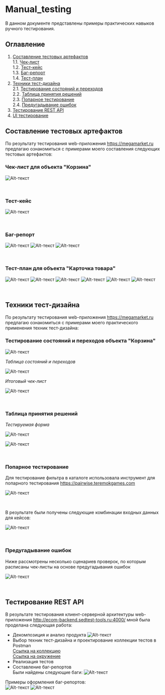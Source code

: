 # Manual_testing

В данном документе представлены примеры практических навыков ручного тестирования.

## Оглавление
1. [Составление тестовых артефактов](#составление-тестовых-артефактов)   
   1.1. [Чек-лист](#чек-лист-для-объекта-корзина)     
   1.2. [Тест-кейс](#тест-кейс)   
   1.3. [Баг-репорт](#баг-репорт)   
   1.4. [Тест-план](#тест-план-для-объекта-карточка-товара)   
2. [Техники тест-дизайна](#техники-тест-дизайна)   
   2.1. [Тестирование состояний и переходов](#тестирование-состояний-и-переходов-объекта-корзина)   
   2.2. [Таблица принятия решений](#таблица-принятия-решений)      
   2.3. [Попарное тестирование](#попарное-тестирование)      
   2.4. [Предугадывание ошибок](#предугадывание-ошибок)    
3. [Тестирование REST API]()
4. [UI тестирование]()

   
## Составление тестовых артефактов

По результату тестирования web-приложения https://megamarket.ru предлагаю ознакомиться с примерами моего составления следующих тестовых артефактов:

### Чек-лист для объекта "Корзина"

![Alt-текст](https://github.com/anisimova-an-an/Manual_testing/blob/main/чек-лист.png "Чек-лист")

<br>

### Тест-кейс

![Alt-текст](https://github.com/anisimova-an-an/Manual_testing/blob/main/тк.png "ТК")

<br>

### Баг-репорт

![Alt-текст](https://github.com/anisimova-an-an/Manual_testing/blob/main/бр.png "БР")
![Alt-текст](https://github.com/anisimova-an-an/Manual_testing/blob/main/прил1.png "БР")
![Alt-текст](https://github.com/anisimova-an-an/Manual_testing/blob/main/прил2.png "БР")

<br>

### Тест-план для объекта "Карточка товара"

![Alt-текст](https://github.com/anisimova-an-an/Manual_testing/blob/main/тп1.png "тп")
![Alt-текст](https://github.com/anisimova-an-an/Manual_testing/blob/main/Карточка%20товара-декомпозиция.jpeg "тп")
![Alt-текст](https://github.com/anisimova-an-an/Manual_testing/blob/main/тп2.png "тп")
![Alt-текст](https://github.com/anisimova-an-an/Manual_testing/blob/main/тд1.png "тп")
![Alt-текст](https://github.com/anisimova-an-an/Manual_testing/blob/main/тд2.png "тп")
![Alt-текст](https://github.com/anisimova-an-an/Manual_testing/blob/main/тп3.png "тп")

<br>

## Техники тест-дизайна

По результату тестирования web-приложения https://megamarket.ru предлагаю ознакомиться с примерами моего практического применения техник тест-дизайна:

### Тестирование состояний и переходов объекта "Корзина"

![Alt-текст](https://github.com/anisimova-an-an/Manual_testing/blob/main/диаграмма%20состояний.png "диаграмма")   

*Таблица состояний и переходов*   

![Alt-текст](https://github.com/anisimova-an-an/Manual_testing/blob/main/таблица%20состояний.png "таблица")   

*Итоговый чек-лист*   

![Alt-текст](https://github.com/anisimova-an-an/Manual_testing/blob/main/чл%20состояний.png "тп")

<br>

### Таблица принятия решений

*Тестируемая форма*   

![Alt-текст](https://github.com/anisimova-an-an/Manual_testing/blob/main/тпр.png "тпр")

![Alt-текст](https://github.com/anisimova-an-an/Manual_testing/blob/main/тпр2.png "тпр")

<br>

### Попарное тестирование
Для тестирование фильтра в каталоге использовала инструмент для попарного тестирования https://pairwise.teremokgames.com   

![Alt-текст](https://github.com/anisimova-an-an/Manual_testing/blob/main/фильтр.png "попарное")

<br>

В результате были получены следующие комбинации входных данных для кейсов:

![Alt-текст](https://github.com/anisimova-an-an/Manual_testing/blob/main/попарное.png "попарное")

<br>

### Предугадывание ошибок
Ниже рассмотрены несколько сценариев проверок, по которым расписаны чек-листы на основе предугадывания ошибок

![Alt-текст](https://github.com/anisimova-an-an/Manual_testing/blob/main/предугадывание.png "предугадывание")

<br>

## Тестирование REST API

В результате тестирования клиент-серверной архитектуры web-приложения http://ecom-backend.sedtest-tools.ru:4000/ мной была проделана следующая работа:

- Декомпозиция и анализ продукта
![Alt-текст](https://github.com/anisimova-an-an/Manual_testing/blob/main/Backend-Backend.png "постман")
- Выбор техник тест-дизайна и проектирование коллекции тестов в Postman   
[Ссылка на коллекцию](https://github.com/anisimova-an-an/Manual_testing/blob/main/simulator.postman_collection%20(1).json)     
[Ссылка на окружение](https://github.com/anisimova-an-an/Manual_testing/blob/main/Проект.postman_environment%20(1).json)     
- Реализация тестов
- Составление баг-репортов     
Были найдены следующие баги:
![Alt-текст](https://github.com/anisimova-an-an/Manual_testing/blob/main/списокбагов.png "баги")

Примеры оформления баг-репортов:     
![Alt-текст](https://github.com/anisimova-an-an/Manual_testing/blob/main/баг1.png "баг1")
![Alt-текст](https://github.com/anisimova-an-an/Manual_testing/blob/main/баг2.png "баг2")


